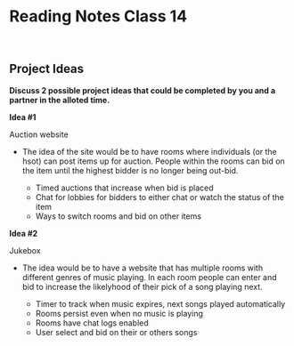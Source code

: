 # Reading Notes Class 14

<br>

## Project Ideas

**Discuss 2 possible project ideas that could be completed by you and a partner in the alloted time.**

**Idea #1**

Auction website
- The idea of the site would be to have rooms where individuals (or the hsot) can post items up for auction. People within the rooms can bid on the item until the highest bidder is no longer being out-bid.

    - Timed auctions that increase when bid is placed
    - Chat for lobbies for bidders to either chat or watch the status of the item
    - Ways to switch rooms and bid on other items

**Idea #2**

Jukebox
- The idea would be to have a website that has multiple rooms with different genres of music playing. In each room people can enter and bid to increase the likelyhood of their pick of a song playing next.
    
    - Timer to track when music expires, next songs played automatically
    - Rooms persist even when no music is playing
    - Rooms have chat logs enabled
    - User select and bid on their or others songs